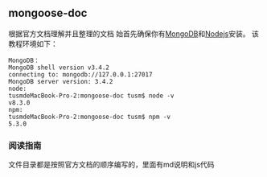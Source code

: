 ## mongoose-doc
根据官方文档理解并且整理的文档
始首先确保你有[MongoDB](http://www.mongodb.org/downloads)和[Nodejs](http://nodejs.org/)安装。
该教程环境如下：
```
MongoDB：
MongoDB shell version v3.4.2
connecting to: mongodb://127.0.0.1:27017
MongoDB server version: 3.4.2
node:
tusmdeMacBook-Pro-2:mongoose-doc tusm$ node -v
v8.3.0
npm:
tusmdeMacBook-Pro-2:mongoose-doc tusm$ npm -v
5.3.0
```
### 阅读指南
文件目录都是按照官方文档的顺序编写的，里面有md说明和js代码
